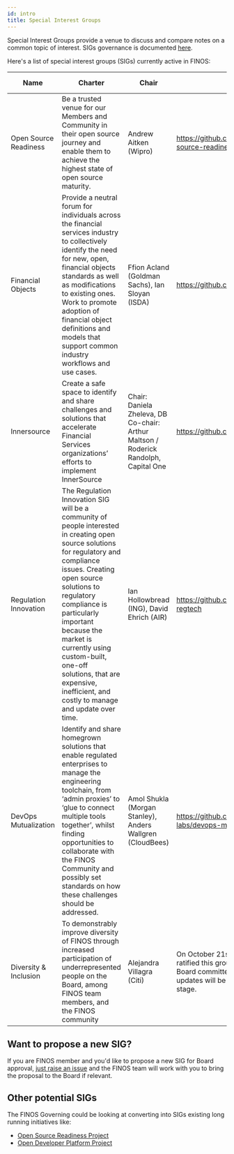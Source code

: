 ```yaml
---
id: intro
title: Special Interest Groups
---
```


Special Interest Groups provide a venue to discuss and compare notes on a common topic of interest. SIGs governance is documented [here](https://github.com/finos/community/tree/master/governance#special-interest-groups). 

Here's a list of special interest groups (SIGs) currently active in FINOS:

| Name  | Charter | Chair | URL  | Approved on  |
|---|---|---|---|---|
|Open Source Readiness| Be a trusted venue for our Members and Community in their open source journey and enable them to achieve the highest state of open source maturity.| Andrew Aitken (Wipro) |https://github.com/finos/open-source-readiness| April 21st 2021|
|Financial Objects| Provide a neutral forum for individuals across the financial services industry to collectively identify the need for new, open, financial objects standards as well as modifications to  existing ones. Work to promote adoption of financial object definitions and models that support common industry workflows and use cases.| Ffion Acland (Goldman Sachs), Ian Sloyan (ISDA) |https://github.com/finos/finos-fo/| April 21st 2021|
|  Innersource | Create a safe space to identify and share challenges and solutions that accelerate Financial Services organizations’ efforts to implement InnerSource | Chair: Daniela Zheleva, DB Co-chair: Arthur Maltson / Roderick Randolph, Capital One  |  https://github.com/finos/InnerSource/  | January 20st 2021 - [See Proposal](https://github.com/finos/community/blob/master/governance/special-interest-groups/202101%20-%20InnerSource%20SIG%20Proposal%20-%20APPROVED.pdf) |
|  Regulation Innovation | The Regulation Innovation SIG will be a community of people interested in creating open source solutions for regulatory and compliance issues. Creating open source solutions to regulatory compliance is particularly important because the market is currently using custom-built, one-off solutions, that are expensive, inefficient, and costly to manage and update over time.  | Ian Hollowbread (ING), David Ehrich (AIR)  |  https://github.com/finos/open-regtech  | October 21st 2020 |
|  DevOps Mutualization | Identify and share homegrown solutions that enable regulated enterprises to manage the engineering toolchain, from ‘admin proxies’ to ‘glue to connect multiple tools together’, whilst finding opportunities to collaborate with the FINOS Community and possibly set standards on how these challenges should be addressed. | Amol Shukla (Morgan Stanley), Anders Wallgren (CloudBees) | https://github.com/finos-labs/devops-mutualization  | October 21st 2020 |
|  Diversity & Inclusion| To demonstrably improve diversity of FINOS through increased participation of underrepresented people on the Board, among FINOS team members, and the FINOS community | Alejandra Villagra (Citi) | On October 21st 2020, the Board ratified this group operating as a Board committee vs a SIG. Further updates will be puslished at a later stage. | July 15th 2020 |
    

## Want to propose a new SIG?

If you are FINOS member and you'd like to propose a new SIG for Board approval, [just raise an issue](https://github.com/finos/community/issues/new?assignees=aitana16%2C+maoo&labels=contribution&template=Special-Interest-Group-Contribution.md&title=Special+Interest+Group+Contribution+and+Onboarding) 
and the FINOS team will work with you to bring the proposal to the Board if relevant.

## Other potential SIGs

The FINOS Governing could be looking at converting into SIGs existing long running initiatives like:

- [Open Source Readiness Project](https://finosfoundation.atlassian.net/wiki/spaces/OSR/pages/154435612/Open+Source+Readiness+Working+Group)
- [Open Developer Platform Project](https://github.com/finos/open-developer-platform/) 
